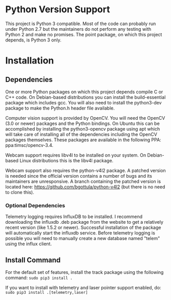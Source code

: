 # Python Version Support

This project is Python 3 compatible. Most of the code can probably run under Python 2.7 but the maintainers do not perform any testing with Python 2 and make no promises. The point package, on which this project depends, is Python 3 only.

# Installation

## Dependencies
One or more Python packages on which this project depends compile C or C++ code. On Debian-based distributions you can install the build-essential package which includes gcc. You will also need to install the python3-dev package to make the Python.h header file available.

Computer vision support is provided by OpenCV. You will need the OpenCV (3.0 or newer) packages and the Python bindings. On Ubuntu this can be accomplished by installing the python3-opencv package using apt which will take care of installing all of the dependencies including the OpenCV packages themselves. These packages are available in the following PPA: ppa:timsc/opencv-3.4.

Webcam support requires libv4l to be installed on your system. On Debian-based Linux distributions this is the libv4l package.

Webcam support also requires the python-v4l2 package. A patched version is needed since the official version contains a number of bugs and its maintainers are unresponsive. A branch containing the patched version is located here: https://github.com/bgottula/python-v4l2 (but there is no need to clone this).

### Optional Dependencies
Telemetry logging requires InfluxDB to be installed. I recommend downloading the influxdb .deb package from the website to get a relatively recent version (like 1.5.2 or newer). Successful installation of the package will automatically start the influxdb service. Before telemetry logging is possible you will need to manually create a new database named "telem" using the influx client.

## Install Command
For the default set of features, install the track package using the following command:
`sudo pip3 install .`

If you want to install with telemetry and laser pointer support enabled, do:
`sudo pip3 install .[telemetry,laser]`
